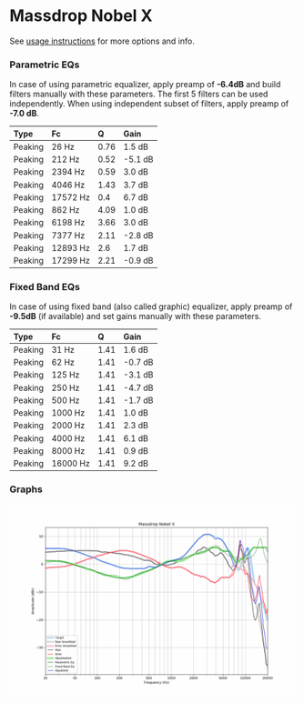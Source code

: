# Massdrop Nobel X
See [usage instructions](https://github.com/jaakkopasanen/AutoEq#usage) for more options and info.

### Parametric EQs
In case of using parametric equalizer, apply preamp of **-6.4dB** and build filters manually
with these parameters. The first 5 filters can be used independently.
When using independent subset of filters, apply preamp of **-7.0 dB**.

| Type    | Fc       |    Q | Gain    |
|:--------|:---------|:-----|:--------|
| Peaking | 26 Hz    | 0.76 | 1.5 dB  |
| Peaking | 212 Hz   | 0.52 | -5.1 dB |
| Peaking | 2394 Hz  | 0.59 | 3.0 dB  |
| Peaking | 4046 Hz  | 1.43 | 3.7 dB  |
| Peaking | 17572 Hz | 0.4  | 6.7 dB  |
| Peaking | 862 Hz   | 4.09 | 1.0 dB  |
| Peaking | 6198 Hz  | 3.66 | 3.0 dB  |
| Peaking | 7377 Hz  | 2.11 | -2.8 dB |
| Peaking | 12893 Hz | 2.6  | 1.7 dB  |
| Peaking | 17299 Hz | 2.21 | -0.9 dB |

### Fixed Band EQs
In case of using fixed band (also called graphic) equalizer, apply preamp of **-9.5dB**
(if available) and set gains manually with these parameters.

| Type    | Fc       |    Q | Gain    |
|:--------|:---------|:-----|:--------|
| Peaking | 31 Hz    | 1.41 | 1.6 dB  |
| Peaking | 62 Hz    | 1.41 | -0.7 dB |
| Peaking | 125 Hz   | 1.41 | -3.1 dB |
| Peaking | 250 Hz   | 1.41 | -4.7 dB |
| Peaking | 500 Hz   | 1.41 | -1.7 dB |
| Peaking | 1000 Hz  | 1.41 | 1.0 dB  |
| Peaking | 2000 Hz  | 1.41 | 2.3 dB  |
| Peaking | 4000 Hz  | 1.41 | 6.1 dB  |
| Peaking | 8000 Hz  | 1.41 | 0.9 dB  |
| Peaking | 16000 Hz | 1.41 | 9.2 dB  |

### Graphs
![](./Massdrop%20Nobel%20X.png)